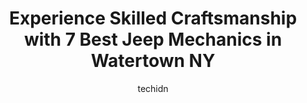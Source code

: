 ---
layout: ampstory
image: https://images.unsplash.com/photo-1532578498858-e21a39e0a449?ixlib=rb-4.0.3&ixid=MnwxMjA3fDB8MHxwaG90by1wYWdlfHx8fGVufDB8fHx8&auto=format&fit=crop&w=640&h=853&q=80
author: techidn
featured: false
description: When it comes to finding reliable automotive experts in Watertown NY, USA, look no further than the 7 best Jeep Mechanic in the area. With their exceptional skills and dedication to providin
title: Experience Skilled Craftsmanship with 7 Best Jeep Mechanics in Watertown NY
cover:
   title: Experience Skilled Craftsmanship with 7 Best Jeep Mechanics in Watertown NY
   subtitle: Rickpate
   background: https://images.unsplash.com/photo-1532578498858-e21a39e0a449?ixlib=rb-4.0.3&ixid=MnwxMjA3fDB8MHxwaG90by1wYWdlfHx8fGVufDB8fHx8&auto=format&fit=crop&w=640&h=853&q=80

pages: 
 - layout: thirds
   top: <h1>#1 Midas</h1>
   bottom: "<p>Very honest people. I paid $100 for an oil change at fuccillo (where I bought my car) and Midas only charged $60. Im not as knowledgeable with cars as I wish I was. If</p>"
   background: https://www.knot35.com/toplist/wp-content/uploads/2023/06/best-jeep-mechanic-1-in-watertown-ny-1685831124.jpeg
   backgroundblur: true
 - layout: thirds
   top: <h1>#2 Cheney Tire</h1>
   bottom: "<p>839 State St Suite 5, Watertown, NY 13601, United States</p>"
   background: https://www.knot35.com/toplist/wp-content/uploads/2023/06/best-jeep-mechanic-2-in-watertown-ny-1685831124.jpeg
   cta:
      link: https://www.knot35.com/toplist/experience-skilled-craftsmanship-with-7-best-jeep-mechanics-in-watertown-ny/
      text: Experience Skilled Craftsmanship with 7 Best Jeep Mechanics in Watertown NY
 - layout: thirds
   top: <h1>#3 Goodyear Auto Service</h1>
   bottom: "<p>1240 Arsenal St, Watertown, NY 13601, United States</p>"
   background: https://www.knot35.com/toplist/wp-content/uploads/2023/06/best-jeep-mechanic-3-in-watertown-ny-1685831125.jpeg
   cta:
      link: https://www.knot35.com/toplist/experience-skilled-craftsmanship-with-7-best-jeep-mechanics-in-watertown-ny/
      text: Experience Skilled Craftsmanship with 7 Best Jeep Mechanics in Watertown NY
 - layout: thirds
   top: <h1>#4 Widrick Auto Sales</h1>
   bottom: "<p>19079 US-11, Watertown, NY 13601, United States</p>"
   background: https://images.unsplash.com/photo-1602536052359-ef94c21c5948?ixlib=rb-4.0.3&ixid=MnwxMjA3fDB8MHxwaG90by1wYWdlfHx8fGVufDB8fHx8&auto=format&fit=crop&w=640&h=853&q=80
   cta:
      link: https://www.knot35.com/toplist/experience-skilled-craftsmanship-with-7-best-jeep-mechanics-in-watertown-ny/
      text: Experience Skilled Craftsmanship with 7 Best Jeep Mechanics in Watertown NY
 - layout: thirds
   top: <h1>#5 G Wizz Auto Sales Inc</h1>
   bottom: "<p>533 Leray St, Watertown, NY 13601, United States</p>"
   background: https://images.unsplash.com/photo-1518640467707-6811f4a6ab73?ixlib=rb-4.0.3&ixid=MnwxMjA3fDB8MHxwaG90by1wYWdlfHx8fGVufDB8fHx8&auto=format&fit=crop&w=640&h=853&q=80
   cta:
      link: https://www.knot35.com/toplist/experience-skilled-craftsmanship-with-7-best-jeep-mechanics-in-watertown-ny/
      text: Experience Skilled Craftsmanship with 7 Best Jeep Mechanics in Watertown NY
 - layout: thirds
   top: <h1>#6 AAMCO Transmissions & Total Car Care</h1>
   bottom: "<p>595 Coffeen St, Watertown, NY 13601, United States</p>"
   background: https://images.unsplash.com/photo-1533998839656-76f5e4b2bccb?ixlib=rb-4.0.3&ixid=MnwxMjA3fDB8MHxwaG90by1wYWdlfHx8fGVufDB8fHx8&auto=format&fit=crop&w=640&h=853&q=80
   cta:
      link: https://www.knot35.com/toplist/experience-skilled-craftsmanship-with-7-best-jeep-mechanics-in-watertown-ny/
      text: Experience Skilled Craftsmanship with 7 Best Jeep Mechanics in Watertown NY
 - layout: thirds
   top: <h1>#7 Precision Towing & Auto Worx</h1>
   bottom: "<p>342 Factory St, Watertown, NY 13601, United States</p>"
   background: https://images.unsplash.com/photo-1557672172-298e090bd0f1?ixlib=rb-4.0.3&ixid=MnwxMjA3fDB8MHxwaG90by1wYWdlfHx8fGVufDB8fHx8&auto=format&fit=crop&w=640&h=853&q=80
   cta:
      link: https://www.knot35.com/toplist/experience-skilled-craftsmanship-with-7-best-jeep-mechanics-in-watertown-ny/
      text: Experience Skilled Craftsmanship with 7 Best Jeep Mechanics in Watertown NY
 - layout: thirds
   middle: Continue reading...
   background: https://images.unsplash.com/photo-1553949345-eb786bb3f7ba?ixlib=rb-4.0.3&ixid=MnwxMjA3fDB8MHxwaG90by1wYWdlfHx8fGVufDB8fHx8&auto=format&fit=crop&w=640&h=853&q=80
   cta:
      link: https://www.knot35.com/toplist/experience-skilled-craftsmanship-with-7-best-jeep-mechanics-in-watertown-ny/
      text: Experience Skilled Craftsmanship with 7 Best Jeep Mechanics in Watertown NY
      
---